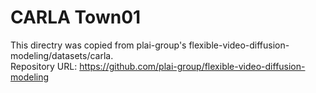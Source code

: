 # CARLA Town01
This directry was copied from plai-group's flexible-video-diffusion-modeling/datasets/carla.  
Repository URL: https://github.com/plai-group/flexible-video-diffusion-modeling